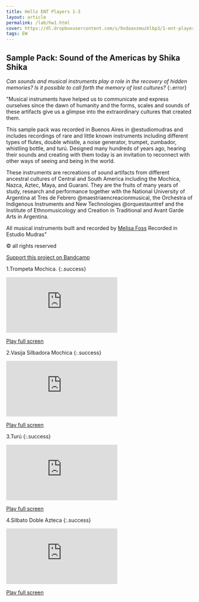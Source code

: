 ```yaml
---
title: Hello ENT Players 1-3
layout: article
permalink: /lab/hw1.html
cover: https://dl.dropboxusercontent.com/s/9vdaaxsmuzklbp3/1-ent-player-yellow.jpg?raw=1
tags: EW
---
```

## Sample Pack: Sound of the Americas by Shika Shika

*Can sounds and musical instruments play a role in the recovery of hidden memories? Is it possible to call forth the memory of lost cultures?*
{:.error}

"Musical instruments have helped us to communicate and express ourselves since the dawn of humanity and the forms, scales and sounds of these artifacts give us a glimpse into the extraordinary cultures that created them. 

This sample pack was recorded in Buenos Aires in @estudiomudras and includes recordings of rare and little known instruments including different types of flutes, double whistle, a noise generator, trumpet, zumbador, whistling bottle, and turú. Designed many hundreds of years ago, hearing their sounds and creating with them today is an invitation to reconnect with other ways of seeing and being in the world. 

These instruments are recreations of sound artifacts from different ancestral cultures of Central and South America including the Mochica, Nazca, Aztec, Maya, and Guaraní. They are the fruits of many years of study, research and performance together with the National University of Argentina at Tres de Febrero @maestriaencreacionmusical, the Orchestra of Indigenous Instruments and New Technologies @orquestauntref and the Institute of Ethnomusicology and Creation in Traditional and Avant Garde Arts in Argentina. 

All musical instruments built and recorded by <a href="https://melissahyattfoss.com" rel="Melisa Foss" target="_blank">Melisa Foss</a> Recorded in Estudio Mudras"

© all rights reserved

<a href="https://shikashika.bandcamp.com/album/sample-pack-sonido-de-las-am-ricas" rel="Bandcamp" target="_blank">Support this project on Bandcamp</a>

1.Trompeta Mochica.
{:.success}
<div class="container">
  <iframe class="responsive-iframe" src="https://play.maar.world/?g=8&s=0&c=3" style="border: 0" ></iframe>
</div>

<a href="https://play.maar.world/?g=8&s=0&c=3 " rel="Maar World Player" target="_blank"> Play full screen</a> 

2.Vasija Silbadora Mochica
{:.success}
<div class="container">
  <iframe class="responsive-iframe" src="https://play.maar.world/?g=8&s=0&c=4" style="border: 0" ></iframe>
</div>

<a href="https://play.maar.world/?g=8&s=0&c=4 " rel="Maar World Player" target="_blank"> Play full screen</a> 

3.Turú
{:.success}
<div class="container">
  <iframe class="responsive-iframe" src="https://play.maar.world/?g=8&s=0&c=5" style="border: 0" ></iframe>
</div>

<a href="https://play.maar.world/?g=8&s=0&c=5 " rel="Maar World Player" target="_blank"> Play full screen</a> 

4.Silbato Doble Azteca
{:.success}
<div class="container">
  <iframe class="responsive-iframe" src="https://play.maar.world/?g=8&s=0&c=6" style="border: 0" ></iframe>
</div>

<a href="https://play.maar.world/?g=8&s=0&c=6 " rel="Maar World Player" target="_blank"> Play full screen</a> 

